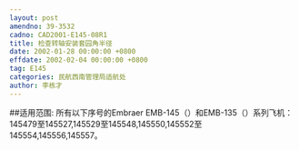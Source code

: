 ```yaml
---
layout: post
amendno: 39-3532
cadno: CAD2001-E145-08R1
title: 检查转轴安装套园角半径
date: 2002-01-28 00:00:00 +0800
effdate: 2002-02-04 00:00:00 +0800
tag: E145
categories: 民航西南管理局适航处
author: 李栋才
---
```


##适用范围:
所有以下序号的Embraer EMB-145（）和EMB-135（）系列飞机： 145479至145527,145529至145548,145550,145552至
145554,145556,145557。


